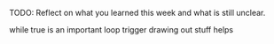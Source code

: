 TODO: Reflect on what you learned this week and what is still unclear.

while true is an important loop trigger 
drawing out stuff helps 
